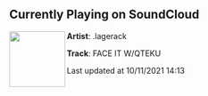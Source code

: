 ## Currently Playing on SoundCloud

[<img align="left" width="100" src="https://i1.sndcdn.com/artworks-hCgT4qJPLDNyrylT-TiHDWg-t500x500.jpg">](https://soundcloud.com/lagerack/face-it-wqteku)

**Artist**: .lagerack 

**Track**: FACE IT W/QTEKU

Last updated at 10/11/2021 14:13
